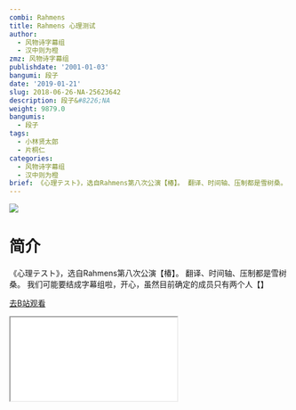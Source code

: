```yaml
---
combi: Rahmens
title: Rahmens 心理测试
author:
  - 风物诗字幕组
  - 汉中则为橙
zmz: 风物诗字幕组
publishdate: '2001-01-03'
bangumi: 段子
date: '2019-01-21'
slug: 2018-06-26-NA-25623642
description: 段子&#8226;NA
weight: 9879.0
bangumis:
  - 段子
tags:
  - 小林贤太郎
  - 片桐仁
categories:
  - 风物诗字幕组
  - 汉中则为橙
brief: 《心理テスト》，选自Rahmens第八次公演【椿】。 翻译、时间轴、压制都是雪树桑。 我们可能要结成字幕组啦，开心，虽然目前确定的成员只有两个人【】
---
```

![](https://i.imgur.com/vcrj5qZ.jpg)
# 简介  
《心理テスト》，选自Rahmens第八次公演【椿】。
翻译、时间轴、压制都是雪树桑。
我们可能要结成字幕组啦，开心，虽然目前确定的成员只有两个人【】  

[去B站观看](https://www.bilibili.com/video/av25623642/)
<div class ="resp-container"><iframe class="testiframe" src="//player.bilibili.com/player.html?aid=25623642"", scrolling="no", allowfullscreen="true" > </iframe></div> 

